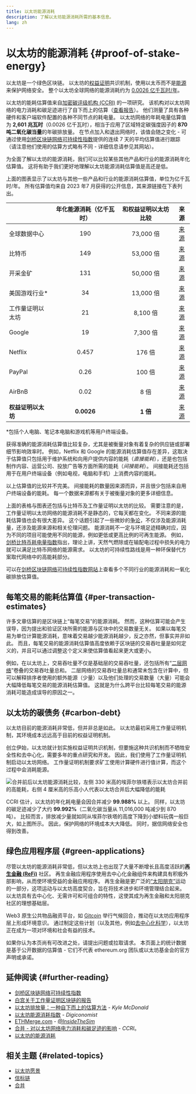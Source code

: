 ```yaml
---
title: 以太坊能源消耗
description: 了解以太坊能源消耗所需的基本信息。
lang: zh
---
```


# 以太坊的能源消耗 {#proof-of-stake-energy}

以太坊是一个绿色区块链。 以太坊的[权益证明](/developers/docs/consensus-mechanisms/pos)共识机制，使用以太币而不是[能源](/developers/docs/consensus-mechanisms/pow)来保护网络安全。 整个以太坊全球网络的能源消耗约为 [0.0026 亿千瓦时/年](https://carbon-ratings.com/eth-report-2022)。

以太坊的能耗估算值来自[加密碳评级机构 (CCRI)](https://carbon-ratings.com) 的一项研究。 该机构对以太坊网络的电力消耗和碳足迹进行了自下而上的估算（[查看报告](https://carbon-ratings.com/eth-report-2022)）。 他们测量了具有各种硬件和客户端软件配置的各种不同节点的耗电量。 以太坊网络的年耗电量估算值为 **2,601 兆瓦时**（0.0026 亿千瓦时），相当于应用了区域特定碳强度因子的 **870 吨二氧化碳当量**的年碳排放量。 在节点加入和退出网络时，该值会随之变化 - 可通过使用[剑桥区块链网络可持续性指数](https://ccaf.io/cbnsi/ethereum)提供的连续 7 天的平均估算值进行跟踪（请注意他们使用的估算方式略有不同 - 详细信息请参见其网站）。

为全面了解以太坊的能源消耗，我们可以比较某些其他产品和行业的能源消耗年化估算值。 这将有助于我们更好地理解以太坊能源消耗估算值是高还是低。

<EnergyConsumptionChart />

上面的图表显示了以太坊与其他一些产品和行业的能源消耗估算值，单位为亿千瓦时/年。 所有估算值均来自 2023 年7 月获得的公开信息，其来源链接在下表列出。

|             | 年化能源消耗（亿千瓦时） | 和权益证明以太坊比较 |                                                                                      来源                                                                                       |
|:----------- |:------------:|:----------:|:-----------------------------------------------------------------------------------------------------------------------------------------------------------------------------:|
| 全球数据中心      |     190      |  73,000 倍  |                                    [来源](https://www.iea.org/commentaries/data-centres-and-energy-from-global-headlines-to-local-headaches)                                    |
| 比特币         |     149      |  53,000 倍  |                                                                 [来源](https://ccaf.io/cbnsi/cbeci/comparisons)                                                                 |
| 开采金矿        |     131      |  50,000 倍  |                                                                 [来源](https://ccaf.io/cbnsi/cbeci/comparisons)                                                                 |
| 美国游戏行业\*  |      34      |  13,000 倍  |                 [来源](https://www.researchgate.net/publication/336909520_Toward_Greener_Gaming_Estimating_National_Energy_Use_and_Energy_Efficiency_Potential)                 |
| 工作量证明以太坊    |      21      |  8,100 倍   |                                                                    [来源](https://ccaf.io/cbnsi/ethereum/1)                                                                     |
| Google      |      19      |  7,300 倍   |                                           [来源](https://www.gstatic.com/gumdrop/sustainability/google-2022-environmental-report.pdf)                                           |
| Netflix     |    0.457     |   176 倍    | [来源](https://assets.ctfassets.net/4cd45et68cgf/7B2bKCqkXDfHLadrjrNWD8/e44583e5b288bdf61e8bf3d7f8562884/2021_US_EN_Netflix_EnvironmentalSocialGovernanceReport-2021_Final.pdf) |
| PayPal      |     0.26     |   100 倍    |                                  [来源](https://s202.q4cdn.com/805890769/files/doc_downloads/global-impact/CDP_Climate_Change_PayPal-(1).pdf)                                   |
| AirBnB      |     0.02     |    8 倍     |                               [来源](https://s26.q4cdn.com/656283129/files/doc_downloads/governance_doc_updated/Airbnb-ESG-Factsheet-(Final).pdf)                               |
| **权益证明以太坊** |  **0.0026**  |  **1 倍**   |                                                               [来源](https://carbon-ratings.com/eth-report-2022)                                                                |

\*包括个人电脑、笔记本电脑和游戏机等用户终端设备。

获得准确的能源消耗估算值比较复杂，尤其是被衡量对象有着复杂的供应链或部署细节影响效率时。 例如，Netflix 和 Google 的能源消耗估算值存在差异，这取决于估算值只包括用于维护系统和向用户提供内容的能耗（_直接能耗_），还是也包括制作内容、运营公司、投放广告等方面所需的能耗（_间接能耗_）。 间接能耗还包括用于在用户终端设备（例如电视，电脑和手机）上消费内容的能耗。

以上估算值的比较并不完美。 间接能耗的数量因来源而异，并且很少包括来自用户终端设备的能耗。 每一个数据来源都有关于被衡量对象的更多详细信息。

上面的表格与图表还包括与比特币及工作量证明以太坊的比较。 需要注意的是，工作量证明以太坊网络的能源消耗不是静态的，它每天都在变化。 不同来源的能耗估算值也会有很大差异。 这个话题引起了一些微妙的[争论](https://www.coindesk.com/business/2020/05/19/the-last-word-on-bitcoins-energy-consumption/)，不仅涉及能源消耗量，还涉及能源来源和相关伦理问题。 能源消耗不一定与环境足迹精确对应，因为不同的项目可能使用不同的能源，例如更低或更高比例的可再生能源。 例如，[剑桥比特币耗电量指数](https://ccaf.io/cbnsi/cbeci/comparisons)指出，理论上讲，天然气燃除或在输配电过程中损失的电力就可以满足比特币网络的能源需求。 以太坊的可持续性路线是用一种环保替代方案取代网络中的高能耗部分。

可以在[剑桥区块链网络可持续性指数网站](https://ccaf.io/cbnsi/ethereum)上查看多个不同行业的能源消耗和一氧化碳排放估算值。

## 每笔交易的能耗估算值 {#per-transaction-estimates}

许多文章估算的是区块链上“每笔交易”的能源消耗。 然而，这种估算可能会产生误导，因为提出和验证区块所需的能源与区块中的交易数量无关。 如果以每笔交易为单位计算能源消耗，意味着交易越少能源消耗越少，反之亦然，但事实并非如此。 而且，每笔交易的能源消耗估算值高度依赖于区块链的交易吞吐量是如何定义的，并且可以通过调整这个定义来使估算值看起来更大或更小。

例如，在以太坊上，交易吞吐量不仅是基础层的交易吞吐量，还包括所有“[二层网络](/layer-2/)”卷叠的交易吞吐量总和。 二层网络的交易吞吐量总和通常未包含在计算中，但可以解释排序者使用的额外能源（少量）以及他们处理的交易数量（大量）可能会大幅降低每笔交易的能源消耗估算值。 这就是为什么跨平台比较每笔交易的能源消耗可能造成误导的原因之一。

## 以太坊的碳债务 {#carbon-debt}

以太坊目前的能源消耗非常低，但并非总是如此。 以太坊最初采用工作量证明机制，其环境成本远远高于目前的权益证明机制。

创立伊始，以太坊就计划实施权益证明共识机制，但要施这种共识机制而不牺牲安全性和去中心化，需要多年的重点研究和开发。 因此，我们使用了工作量证明机制启动以太坊网络。 工作量证明机制要求矿工使用计算硬件进行值计算，而这个过程中会消耗能源。

![合并前后以太坊能源消耗比较，左侧 330 米高的埃菲尔铁塔表示以太坊合并前的高能耗，右侧 4 厘米高的乐高小人代表以太坊合并后大幅降低的能耗](energy_consumption_pre_post_merge.png)

CCRI 估计，以太坊的年化耗电量会因合并减少 **99.988%** 以上。 同样，以太坊的碳足迹减少了大约 **99.992%**（二氧化碳当量从 11,016,000 吨减少到 870 吨）。 比较而言，排放减少量就如同从埃菲尔铁塔的高度下降到小塑料玩偶一般巨大，如上图所示。 因此，保护网络的环境成本大大降低。 同时，据信网络安全也得到改善。

## 绿色应用程序层 {#green-applications}

尽管以太坊的能源消耗非常低，但以太坊上也出现了大量不断增长且高度活跃的[**再生金融 (ReFi)**](/refi/) 社区。 再生金融应用程序使用去中心化金融组件来构建具有积极外部影响，从而使环境受益的金融应用程序。 再生金融是更广泛的[“太阳朋克”](https://en.wikipedia.org/wiki/Solarpunk)运动的一部分，这项运动与以太坊高度契合，旨在将技术进步和环境管理结合起来。 以太坊具有去中心化、无需许可和可组合的特性，这使其成为再生金融和太阳朋克社区的理想基础层。

Web3 原生公共物品融资平台，如 [Gitcoin](https://gitcoin.co) 举行气候回合，推动在以太坊应用程序层上形成环境意识。 通过制定这些计划（以及其他，例如[去中心化科学](/desci/)），以太坊正在成为一项对环境和社会有益的技术。

<InfoBanner emoji=":evergreen_tree:">
  如果你认为本页尚有可改进之处，请提出问题或拉取请求。 本页面上的统计数据是基于公开数据的估算值 - 它们不代表 ethereum.org 团队或以太坊基金会的官方声明或承诺。
</InfoBanner>

## 延伸阅读 {#further-reading}

- [剑桥区块链网络可持续性指数](https://ccaf.io/cbnsi/ethereum)
- [白宫关于工作量证明区块链的报告](https://web.archive.org/web/20221109005700/https://www.whitehouse.gov/wp-content/uploads/2022/09/09-2022-Crypto-Assets-and-Climate-Report.pdf)
- [以太坊排放量：一种自下而上的估算方法](https://kylemcdonald.github.io/ethereum-emissions/) - _Kyle McDonald_
- [以太坊能源消耗指数](https://digiconomist.net/ethereum-energy-consumption/) - _Digiconomist_
- [ETHMerge.com](https://ethmerge.com/) - _[@InsideTheSim](https://twitter.com/InsideTheSim)_
- [合并 - 对以太坊网络电力消耗和碳足迹的影响](https://carbon-ratings.com/eth-report-2022) - _CCRI_。
- [以太坊的能源消耗](https://mirror.xyz/jmcook.eth/ODpCLtO4Kq7SCVFbU4He8o8kXs418ZZDTj0lpYlZkR8)

## 相关主题 {#related-topics}

- [以太坊愿景](/roadmap/vision/)
- [信标链](/roadmap/beacon-chain)
- [合并](/roadmap/merge/)

